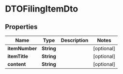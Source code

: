 

# DTOFilingItemDto


## Properties

| Name | Type | Description | Notes |
|------------ | ------------- | ------------- | -------------|
|**itemNumber** | **String** |  |  [optional] |
|**itemTitle** | **String** |  |  [optional] |
|**content** | **String** |  |  [optional] |



